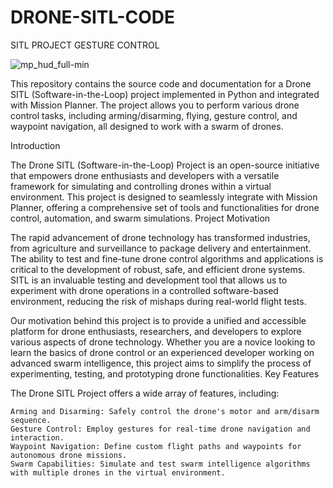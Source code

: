 # DRONE-SITL-CODE
SITL PROJECT GESTURE CONTROL


![mp_hud_full-min](https://github.com/Pythonist-ux/DRONE-SITL-CODE/assets/83156291/83ad6e21-9511-430a-a3b4-581e7b1d6d7f)


This repository contains the source code and documentation for a Drone SITL (Software-in-the-Loop) project implemented in Python and integrated with Mission Planner. The project allows you to perform various drone control tasks, including arming/disarming, flying, gesture control, and waypoint navigation, all designed to work with a swarm of drones.



Introduction

The Drone SITL (Software-in-the-Loop) Project is an open-source initiative that empowers drone enthusiasts and developers with a versatile framework for simulating and controlling drones within a virtual environment. This project is designed to seamlessly integrate with Mission Planner, offering a comprehensive set of tools and functionalities for drone control, automation, and swarm simulations.
Project Motivation

The rapid advancement of drone technology has transformed industries, from agriculture and surveillance to package delivery and entertainment. The ability to test and fine-tune drone control algorithms and applications is critical to the development of robust, safe, and efficient drone systems. SITL is an invaluable testing and development tool that allows us to experiment with drone operations in a controlled software-based environment, reducing the risk of mishaps during real-world flight tests.

Our motivation behind this project is to provide a unified and accessible platform for drone enthusiasts, researchers, and developers to explore various aspects of drone technology. Whether you are a novice looking to learn the basics of drone control or an experienced developer working on advanced swarm intelligence, this project aims to simplify the process of experimenting, testing, and prototyping drone functionalities.
Key Features

The Drone SITL Project offers a wide array of features, including:

    Arming and Disarming: Safely control the drone's motor and arm/disarm sequence.
    Gesture Control: Employ gestures for real-time drone navigation and interaction.
    Waypoint Navigation: Define custom flight paths and waypoints for autonomous drone missions.
    Swarm Capabilities: Simulate and test swarm intelligence algorithms with multiple drones in the virtual environment.
